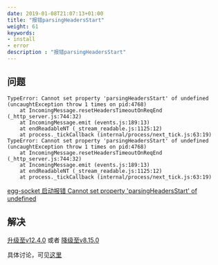 ```yaml
---
date: 2019-01-08T21:07:13+01:00
title: "报错parsingHeadersStart"
weight: 61
keywords:
- install
- error
description : "报错parsingHeadersStart"
---
```



## 问题

```
TypeError: Cannot set property 'parsingHeadersStart' of undefined (uncaughtException throw 1 times on pid:4768)
    at IncomingMessage.resetHeadersTimeoutOnReqEnd (_http_server.js:744:32)
    at IncomingMessage.emit (events.js:189:13)
    at endReadableNT (_stream_readable.js:1125:12)
    at process._tickCallback (internal/process/next_tick.js:63:19)
TypeError: Cannot set property 'parsingHeadersStart' of undefined (uncaughtException throw 1 times on pid:4768)
    at IncomingMessage.resetHeadersTimeoutOnReqEnd (_http_server.js:744:32)
    at IncomingMessage.emit (events.js:189:13)
    at endReadableNT (_stream_readable.js:1125:12)
    at process._tickCallback (internal/process/next_tick.js:63:19)
```

[egg-socket 启动报错 Cannot set property 'parsingHeadersStart' of undefined](https://github.com/eggjs/egg/issues/3576)

## 解决

[升级至v12.4.0](https://github.com/eggjs/egg/issues/3576#issuecomment-506915022) 或者 [降级至v8.15.0](https://github.com/nodejs/node/issues/26366#issuecomment-469524966)

具体讨论，可见[这里](https://github.com/nodejs/node/issues/26366)